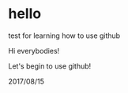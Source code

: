 # hello
test for learning how to use github

Hi everybodies!

Let's begin to use github!

2017/08/15
